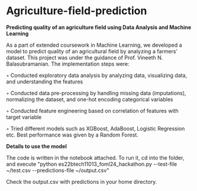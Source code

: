 # Agriculture-field-prediction

**Predicting quality of an agriculture field using Data Analysis and Machine Learning**

As a part of extended coursework in Machine Learning, we developed a model to predict quality of an agricultural field by analyzing a farmers’ dataset. This project was under the guidance of Prof. Vineeth N. Balasubramanian. The implementation steps were:

◦ Conducted exploratory data analysis by analyzing data, visualizing data, and understanding the features

◦ Conducted data pre-processing by handling missing data (imputations), normalizing the dataset, and one-hot encoding categorical variables

◦ Conducted feature engineering based on correlation of features with target variable

◦ Tried different models such as XGBoost, AdaBoost, Logistic Regression etc. Best performance was given by
a Random Forest.


**Details to use the model**

The code is written in the notebook attached. To run it, cd into the folder, and execute
"python es22btech11013_foml24_hackathon.py --test-file ~/test.csv --predictions-file ~/output.csv"

Check the output.csv with predictions in your home directory.

